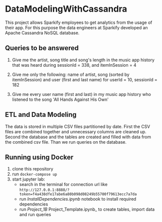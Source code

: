 # DataModelingWithCassandra

This project allows Sparkify employees to get analytics from the usage of their app. For this purpose the data engineers at Sparkify developed an Apache Cassandra NoSQL database.

## Queries to be answered

  1.  Give me the artist, song title and song's length in the music app history that was heard during sessionId = 338, and itemInSession = 4

  2.  Give me only the following: name of artist, song (sorted by itemInSession) and user (first and last name) for userId = 10, sessionId = 182

  3.   Give me every user name (first and last) in my music app history who listened to the song 'All Hands Against His Own'

## ETL and Data Modeling

The data is stored in multiple CSV files partitioned by date. First the CSV files are combined together and unnecessary columns are cleaned up. Second the database and the tables are created and filled with data from the combined csv file. Than we run queries on the database. 

## Running using Docker

1. clone this repository
2. run `docker-compose up`
3. start jupyter lab:
    - search in the terminal for connection url like `http://127.0.0.1:8888/?token=f4a438dfe17abe6a80b098d08249b55700f79613ecc7a7da`
    - run _InstallDependencies.ipynb_ notebook to install required dependencies
    - run _Project_1B_ Project_Template.ipynb_ to create tables, import data and run queries